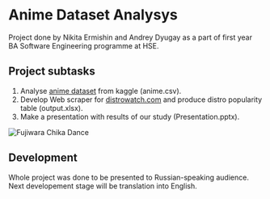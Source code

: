 # Anime Dataset Analysys

Project done by Nikita Ermishin and Andrey Dyugay as a part of first year BA Software Engineering programme at HSE.

## Project subtasks

1. Analyse [anime dataset](https://www.kaggle.com/datasets/alancmathew/anime-dataset) from kaggle (anime.csv).
2. Develop Web scraper for [distrowatch.com](https://distrowatch.com/) and produce distro popularity table (output.xlsx).
3. Make a presentation with results of our study (Presentation.pptx).

![Fujiwara Chika Dance](https://c.tenor.com/ZNMWudRKW3YAAAAd/fujiwara-chika-dance.gif)

## Development

Whole project was done to be presented to Russian-speaking audience. Next developement stage will be translation into English.